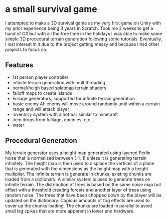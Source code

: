 # a small survival game
I attempted to make a 3D survival game as my very first game on Unity with my prior experience being 3 years in Scratch. Took me 2 weeks to get a hand of C# but with all the free time in the holidays I was able to make some simple 3D procedural terrain generation following some tutorials. Eventually, I lost interest in it due to the project getting messy and because I had other projects to focus on.

## Features
- 1st person player controller
- infinite terrain generation with multithreading
- normal/heigh based splatmap terrain shaders
- falloff maps to create islands
- Foliage generators, supported for infinite terrain generation
- basic enemy AI: enemy will move around randomly until within a certain range and will attack player
- inventory system with a hot bar similar to minecraft
- item drops from folliage, enemies, etc...
- water

## Procedural Generation
My terrain generator uses a height map generated using layered Perlin noise that is normalised between (-1, 1) unless it is generating terrain infinitely. The height map is then used to displace the vertices of a plane that is generated with the dimensions as the height map with a height multiplier. The infinite terrain is generate in chunks, existing chunks are loaded from a dictionary. A similar system is used to generate trees on infinite terrain. The distribution of trees is based on the same noise map but offset with a threshold creating forests and another layer of trees using random noise. The trees that have been chopped down by the player will be updated on the dictionary. Copious amounts of fog effects are used to cover up the chunks loading. The chunks are loaded in parallel to avoid small lag spikes that are more apparent in lower end hardware.
